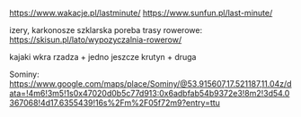 https://www.wakacje.pl/lastminute/
https://www.sunfun.pl/last-minute/


izery, karkonosze szklarska poreba trasy rowerowe:
https://skisun.pl/lato/wypozyczalnia-rowerow/


kajaki
wkra rzadza + jedno jeszcze
krutyn + druga

Sominy:
https://www.google.com/maps/place/Sominy/@53.915607,17.521187,11.04z/data=!4m6!3m5!1s0x47020d0b5c77d913:0x6adbfab54b9372e3!8m2!3d54.0367068!4d17.6355439!16s%2Fm%2F05f72m9?entry=ttu